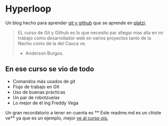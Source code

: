 # Hyperloop
Un blog hecho para aprender [git y github](http://https://platzi.com/clases/git-github/ "git y github") que se aprende en [platzi](http://https://platzi.com/home "platzi").

> EL curso de Git y Github es lo que necesito par allegar mas alla en mi trabajo como desarrollador web en varios proyectos tanto de la Nacho como de la del Cauca ve.
> - Anderson Burgos.

## En ese curso se vio de todo
* Comandos más usados de git
* Flujo de trabajo en GIt
* Uso de buenas prácticas
* Un par de robotzuelas 
* Lo mejor de el ing Freddy Vega 

Un gran recordatorio a tener en cuenta es  ** Este readme.md es un chiste ve** ya que es un ejemplo, mejor [ve al curso ois.](http://https://platzi.com/clases/git-github/ "ve al curso ois.")